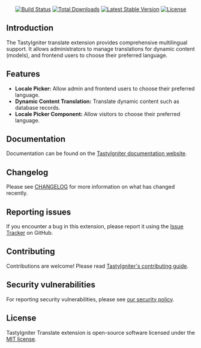 <p align="center">
    <a href="https://github.com/tastyigniter/ti-ext-translate/actions"><img src="https://github.com/tastyigniter/ti-ext-translate/actions/workflows/pipeline.yml/badge.svg" alt="Build Status"></a>
    <a href="https://packagist.org/packages/tastyigniter/ti-ext-translate"><img src="https://img.shields.io/packagist/dt/tastyigniter/ti-ext-translate" alt="Total Downloads"></a>
    <a href="https://packagist.org/packages/tastyigniter/ti-ext-translate"><img src="https://img.shields.io/packagist/v/tastyigniter/ti-ext-translate" alt="Latest Stable Version"></a>
    <a href="https://packagist.org/packages/tastyigniter/ti-ext-translate"><img src="https://img.shields.io/packagist/l/tastyigniter/ti-ext-translate" alt="License"></a>
</p>

## Introduction

The TastyIgniter translate extension provides comprehensive multilingual support. It allows administrators to manage translations for dynamic content (models), and frontend users to choose their preferred language.

## Features

- **Locale Picker:** Allow admin and frontend users to choose their preferred language.
- **Dynamic Content Translation:** Translate dynamic content such as database records.
- **Locale Picker Component:** Allow visitors to choose their preferred language.

## Documentation

Documentation can be found on the [TastyIgniter documentation website](https://tastyigniter.com/docs/extensions/translate).

## Changelog

Please see [CHANGELOG](https://github.com/tastyigniter/ti-ext-translate/blob/master/CHANGELOG.md) for more information on what has changed recently.

## Reporting issues

If you encounter a bug in this extension, please report it using the [Issue Tracker](https://github.com/tastyigniter/ti-ext-translate/issues) on GitHub.

## Contributing

Contributions are welcome! Please read [TastyIgniter's contributing guide](https://tastyigniter.com/docs/resources/contribution-guide).

## Security vulnerabilities

For reporting security vulnerabilities, please see [our security policy](https://github.com/tastyigniter/ti-ext-translate/security/policy).

## License

TastyIgniter Translate extension is open-source software licensed under the [MIT license](https://github.com/tastyigniter/ti-ext-translate/blob/master/LICENSE.md).

